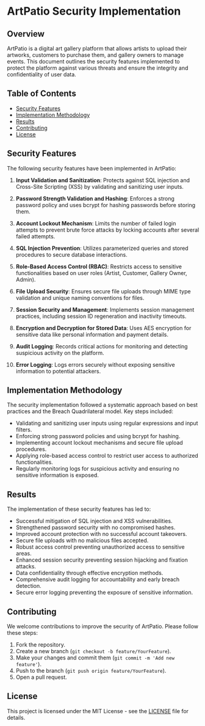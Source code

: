 # ArtPatio Security Implementation

## Overview

ArtPatio is a digital art gallery platform that allows artists to upload their artworks, customers to purchase them, and gallery owners to manage events. This document outlines the security features implemented to protect the platform against various threats and ensure the integrity and confidentiality of user data.

## Table of Contents

- [Security Features](#security-features)
- [Implementation Methodology](#implementation-methodology)
- [Results](#results)
- [Contributing](#contributing)
- [License](#license)

## Security Features

The following security features have been implemented in ArtPatio:

1. **Input Validation and Sanitization**: Protects against SQL injection and Cross-Site Scripting (XSS) by validating and sanitizing user inputs.

2. **Password Strength Validation and Hashing**: Enforces a strong password policy and uses bcrypt for hashing passwords before storing them.

3. **Account Lockout Mechanism**: Limits the number of failed login attempts to prevent brute force attacks by locking accounts after several failed attempts.

4. **SQL Injection Prevention**: Utilizes parameterized queries and stored procedures to secure database interactions.

5. **Role-Based Access Control (RBAC)**: Restricts access to sensitive functionalities based on user roles (Artist, Customer, Gallery Owner, Admin).

6. **File Upload Security**: Ensures secure file uploads through MIME type validation and unique naming conventions for files.

7. **Session Security and Management**: Implements session management practices, including session ID regeneration and inactivity timeouts.

8. **Encryption and Decryption for Stored Data**: Uses AES encryption for sensitive data like personal information and payment details.

9. **Audit Logging**: Records critical actions for monitoring and detecting suspicious activity on the platform.

10. **Error Logging**: Logs errors securely without exposing sensitive information to potential attackers.

## Implementation Methodology

The security implementation followed a systematic approach based on best practices and the Breach Quadrilateral model. Key steps included:

- Validating and sanitizing user inputs using regular expressions and input filters.
- Enforcing strong password policies and using bcrypt for hashing.
- Implementing account lockout mechanisms and secure file upload procedures.
- Applying role-based access control to restrict user access to authorized functionalities.
- Regularly monitoring logs for suspicious activity and ensuring no sensitive information is exposed.

## Results

The implementation of these security features has led to:

- Successful mitigation of SQL injection and XSS vulnerabilities.
- Strengthened password security with no compromised hashes.
- Improved account protection with no successful account takeovers.
- Secure file uploads with no malicious files accepted.
- Robust access control preventing unauthorized access to sensitive areas.
- Enhanced session security preventing session hijacking and fixation attacks.
- Data confidentiality through effective encryption methods.
- Comprehensive audit logging for accountability and early breach detection.
- Secure error logging preventing the exposure of sensitive information.

## Contributing

We welcome contributions to improve the security of ArtPatio. Please follow these steps:

1. Fork the repository.
2. Create a new branch (`git checkout -b feature/YourFeature`).
3. Make your changes and commit them (`git commit -m 'Add new feature'`).
4. Push to the branch (`git push origin feature/YourFeature`).
5. Open a pull request.

## License

This project is licensed under the MIT License - see the [LICENSE](LICENSE) file for details.
